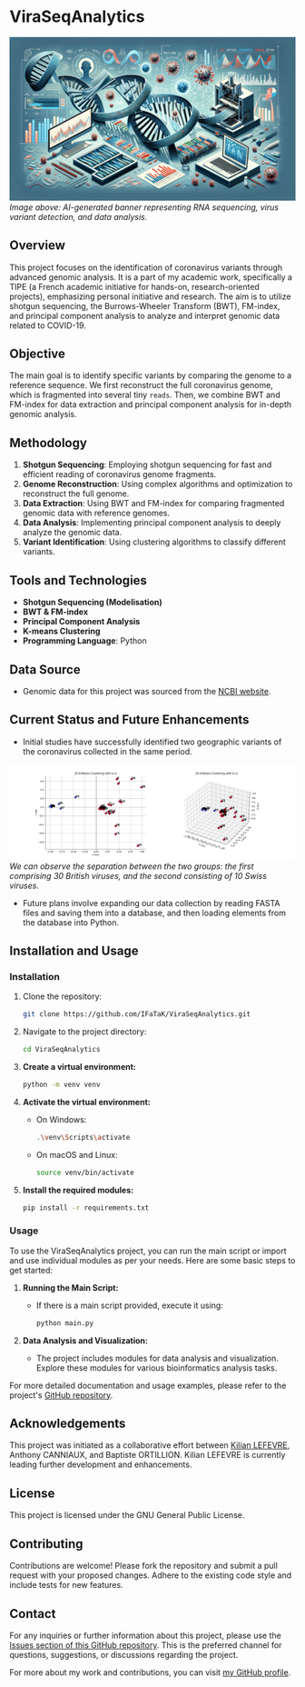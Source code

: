 # ViraSeqAnalytics

![AI-Generated Banner](assets/project-banner.png)  
*Image above: AI-generated banner representing RNA sequencing, virus variant detection, and data analysis.*

## Overview
This project focuses on the identification of coronavirus variants through advanced genomic analysis. It is a part of my academic work, specifically a TIPE (a French academic initiative for hands-on, research-oriented projects), emphasizing personal initiative and research. The aim is to utilize shotgun sequencing, the Burrows-Wheeler Transform (BWT), FM-index, and principal component analysis to analyze and interpret genomic data related to COVID-19.

## Objective
The main goal is to identify specific variants by comparing the genome to a reference sequence. We first reconstruct the full coronavirus genome, which is fragmented into several tiny `reads`. Then, we combine BWT and FM-index for data extraction and principal component analysis for in-depth genomic analysis.

## Methodology
1. **Shotgun Sequencing**: Employing shotgun sequencing for fast and efficient reading of coronavirus genome fragments.
2. **Genome Reconstruction**: Using complex algorithms and optimization to reconstruct the full genome.
3. **Data Extraction**: Using BWT and FM-index for comparing fragmented genomic data with reference genomes.
4. **Data Analysis**: Implementing principal component analysis to deeply analyze the genomic data.
5. **Variant Identification**: Using clustering algorithms to classify different variants.

## Tools and Technologies
- **Shotgun Sequencing (Modelisation)**
- **BWT & FM-index**
- **Principal Component Analysis**
- **K-means Clustering**
- **Programming Language**: Python

## Data Source
- Genomic data for this project was sourced from the [NCBI website](https://www.ncbi.nlm.nih.gov/labs/virus/vssi/#/virus?SeqType_s=Nucleotide&VirusLineage_ss=Severe%20acute%20respiratory%20syndrome%20coronavirus%202,%20taxid:2697049).

## Current Status and Future Enhancements
- Initial studies have successfully identified two geographic variants of the coronavirus collected in the same period.

![Initial studie](assets/Initial_studie.png)
*We can observe the separation between the two groups: the first comprising 30 British viruses, and the second consisting of 10 Swiss viruses.*

- Future plans involve expanding our data collection by reading FASTA files and saving them into a database, and then loading elements from the database into Python.

## Installation and Usage

### Installation

1. Clone the repository:
   ```bash
   git clone https://github.com/IFaTaK/ViraSeqAnalytics.git
   ```

2. Navigate to the project directory:
   ```bash
   cd ViraSeqAnalytics
   ```

3. **Create a virtual environment:**
   ```bash
   python -m venv venv
   ```

4. **Activate the virtual environment:**
   - On Windows:
     ```bash
     .\venv\Scripts\activate
     ```
   - On macOS and Linux:
     ```bash
     source venv/bin/activate
     ```

5. **Install the required modules:**
   ```bash
   pip install -r requirements.txt
   ```

### Usage

To use the ViraSeqAnalytics project, you can run the main script or import and use individual modules as per your needs. Here are some basic steps to get started:

1. **Running the Main Script:**
   - If there is a main script provided, execute it using:
     ```bash
     python main.py
     ```

2. **Data Analysis and Visualization:**
   - The project includes modules for data analysis and visualization. Explore these modules for various bioinformatics analysis tasks.

For more detailed documentation and usage examples, please refer to the project's [GitHub repository](https://github.com/IFaTaK/ViraSeqAnalytics).

## Acknowledgements
This project was initiated as a collaborative effort between [Kilian LEFEVRE](https://github.com/IFaTaK), Anthony CANNIAUX, and Baptiste ORTILLION. Kilian LEFEVRE is currently leading further development and enhancements.

## License
This project is licensed under the GNU General Public License.

## Contributing

Contributions are welcome! Please fork the repository and submit a pull request with your proposed changes. Adhere to the existing code style and include tests for new features.

## Contact

For any inquiries or further information about this project, please use the [Issues section of this GitHub repository](https://github.com/IFaTaK/RNA_Sequencing/issues). This is the preferred channel for questions, suggestions, or discussions regarding the project.

For more about my work and contributions, you can visit [my GitHub profile](https://github.com/IFaTaK).
